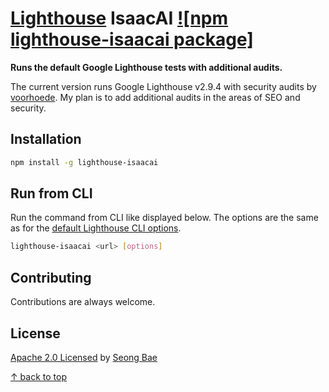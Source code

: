# [Lighthouse](https://github.com/GoogleChrome/lighthouse) IsaacAI [![npm lighthouse-isaacai package]](https://npmjs.org/package/lighthouse-isaacai)

**Runs the default Google Lighthouse tests with additional audits.**

The current version runs Google Lighthouse v2.9.4 with security audits by [voorhoede](https://github.com/voorhoede/lighthouse-security).  My plan is to add additional audits in the areas of SEO and security.

## Installation

```sh
npm install -g lighthouse-isaacai
```

## Run from CLI

Run the command from CLI like displayed below. The options are the same as for
the [default Lighthouse CLI options](https://github.com/GoogleChrome/lighthouse#cli-options).

```sh
lighthouse-isaacai <url> [options]
```

## Contributing

Contributions are always welcome. 

## License

[Apache 2.0 Licensed](LICENSE) by [Seong Bae](https://www.lnidigital.com/)

[↑ back to top](#readme)